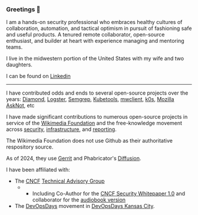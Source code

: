 ### Greetings 👋

I am a hands-on security professional who embraces healthy cultures of collaboration, automation, and tactical optimism in pursuit of fashioning safe and useful products. A tenured remote collaborator, open-source enthusiast, and builder at heart with experience managing and mentoring teams.

I live in the midwestern portion of the United States with my wife and two daughters.

I can be found on [Linkedin](https://www.linkedin.com/in/chase-pettet/)

--------

I have contributed odds and ends to several open-source projects over the years: [Diamond](https://github.com/python-diamond/Diamond/commits?author=chasemp|Diamond), [Logster](https://github.com/etsy/logster/commits?author=chasemp), [Semgrep](https://github.com/semgrep/semgrep-action/commits/develop/?author=chasemp|Semgrep), [Kubetools](https://github.com/collabnix/kubetools/commits?author=chasemp), [mwclient](https://github.com/mwclient/mwclient/commits?author=chasemp), [k0s](https://github.com/k0sproject/k0s/issues?q=is%3Aissue+author%3Achasemp+), [Mozilla AskNot](https://github.com/jdm/asknot/commits?author=chasemp), etc


I have made significant contributions to numerous open-source projects in service of the [Wikimedia Foundation](https://wikimediafoundation.org/) and the free-knowledge movement across [security](https://github.com/wikimedia/operations-puppet/commit/057dc2fa3aa24eba80d4e1f8e263b17743625543), [infrastructure](https://github.com/wikimedia/operations-puppet/commits?author=chasemp&after=96514b822dc01686d6ca7367fe24a779b3f10167+34), and [reporting](https://github.com/chasemp/wikimedia-security-tooling-peek).  

The Wikimedia Foundation does not use Github as their authoritative respository source.  

As of 2024, they use [Gerrit](https://gerrit.wikimedia.org/r/q/status:open+-is:wip) and Phabricator's [Diffusion](https://phabricator.wikimedia.org/diffusion/commit/query/FZiBzYjORg1k/#R).


I have been affiliated with:
- The [CNCF](https://github.com/cncf/toc/commits?author=chasemp) [Technical Advisory Group](https://github.com/cncf/tag-security/commits?author=chasemp)
  - - Including Co-Author for the [CNCF Security Whitepaper 1.0](https://github.com/cncf/tag-security/tree/main/security-whitepaper/v1) and collaborator for the [audiobook version](https://www.cncf.io/blog/2022/08/12/cloud-native-security-whitepaper-version-1-0-audiobook-release/)
- The [DevOpsDays](https://github.com/devopsdays/devopsdays-web/commits?author=chasemp) movement in [DevOpsDays Kansas City](https://devopsdays.org/events/2016-kansascity/welcome/).





